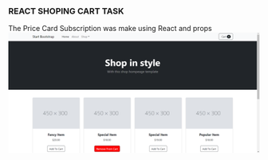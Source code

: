 ### REACT SHOPING CART TASK ###
The Price Card Subscription was make using React and props   
![alt text](2024-05-16.png)